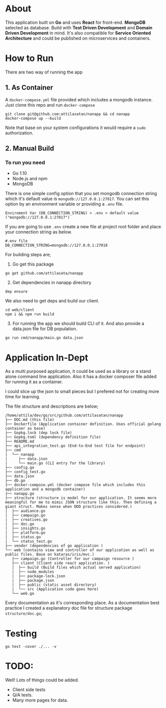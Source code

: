 
# About
This application built on **Go** and uses **React** for front-end. **MongoDB** selected as database. Build with **Test Driven Development** and **Domain Driven Development** in mind. It's also compatible for **Service Oriented Architecture** and could be published on microservices and containers. 

# How to Run
There are two way of running the app

## 1. As Container
A `docker-compose.yml` file provided which includes a mongodb instance. Just clone this repo and run `docker-compose`

```
git clone git@github.com:attilasatan/nanapp && cd nanapp
docker-compose up --build
```

Note that base on your system configurations it would require a `sudo` authorization.

## 2. Manual Build

### To run you need
* Go 1.10
* Node.js and npm
* MongoDB

There is one simple config option that you set mongodb connection string which it's default value is `mongodb://127.0.0.1:27017`. You can set this option by an environment variable or providing a `.env` file. 

`Enviroment Var (DB_CONNECTION_STRING) > .env > default value ("mongodb://127.0.0.1:27017")`


If you are going to use `.env` create a new file at project root folder and place your connection string as below.

```
#.env file
DB_CONNECTION_STRING=mongodb://127.0.0.1:27018
```

For building steps are;

1. Go get this package
```
go get github.com/attilasata/nanapp
```
2. Get dependencies in nanapp directory
```
dep ensure
```
We also need to get deps and build our client.
```
cd web/client
npm i && npm run build
```
3. For running the app we should build CLI of it. And also provide a data.json file for DB population. 
```
go run cmd/nanapp/main.go data.json
```

# Application In-Dept

As a multi purposed application, it could be used as a library or a stand alone command line application. Also it has a docker composer file added for running it as a container.

I could slice up the json to small pieces but I prefered not for creating more time for learning. 

The file structure and descriptions are below;

```
/home/attila/dev/go/src/github.com/attilasatan/nanapp
├── DOC.md (this file)
├── Dockerfile (Application container definition. Uses official golang container as base)
├── Gopkg.lock (dep lock file)
├── Gopkg.toml (dependency definition file)
├── README.md 
├── api_integration_test.go (End-to-End test file for endpoint)
├── cmd
|  └── nanapp
|     ├── data.json
|     └── main.go (CLI entry for the library)
├── config.go 
├── config_test.go
├── data.json
├── db.go
├── docker-compose.yml (docker compose file which includes this application and a mongodb container)
├── nanapp.go
├── structure (structure is model for our application. It seems more meaningful for me to mimic JSON structure like this. Then defining a giant struct. Makes sense when DDD practices considered.) 
|  ├── audiance.go
|  ├── campaign.go
|  ├── creatives.go
|  ├── doc.go
|  ├── insights.go
|  ├── platform.go
|  ├── status.go
|  └── status_test.go
├── vendor (dependencies of go application )
└── web (contains view and controller of our application as well as public files. Base on kataras/iris/mvc.)
   ├── campaign.go (Controller for our campaign resource )
   ├── client (Client side react application. )
   |  ├── build (Build files which actual served application)
   |  ├── node_modules
   |  ├── package-lock.json
   |  ├── package.json 
   |  ├── public (static asset directory)
   |  └── src (Application code goes here)
   └── web.go
```

Every documentation as it's corresponding place. As a documentation best practice I created a explanatory doc file for structure package `structure/doc.go`;

# Testing
```
go test -cover ./... -v
```

# TODO: 
Well! Lots of things could be added. 

* Client side tests
* Q/A tests.
* Many more pages for data. 
